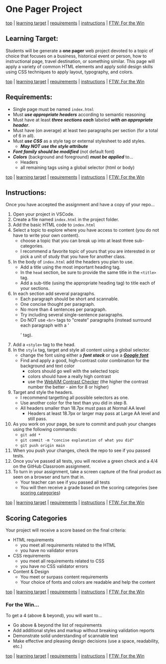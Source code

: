 # One Pager Project

[top](#one-pager-project) | [learning target](#learning-target) | [requirements](#requirements) | [instructions](#instructions) | [FTW: For the Win](#for-the-win)

## Learning Target: 
Students will be generate a **one pager** web project devoted to a topic of choice that focuses on a business, historical event or person, how to instructional page, travel destination, or something similar. This page will apply a variety of common HTML elements and apply solid design skills using CSS techniques to apply layout, typography, and colors.

[top](#one-pager-project) | [learning target](#learning-target) | [requirements](#requirements) | [instructions](#instructions) | [FTW: For the Win](#for-the-win)

## Requirements:
* Single page must be named `index.html`
* Must ***use appropriate headers*** according to semantic reasoning
* Must have at least ***three sections each*** labeled ***with an appropriate header***.
* Must have (on average) at least two paragraphs per section (for a total of 6 in all).
* Must ***use CSS*** as a style tag or external stylesheet to add styles.
    - ***May NOT use the style attribute***
* ***Font family should be modified*** (not default font)
* ***Colors*** (background and foreground) ***must be applied*** to...
    - Headers
    - all remaining tags using a global selector (html or body)

[top](#one-pager-project) | [learning target](#learning-target) | [requirements](#requirements) | [instructions](#instructions) | [FTW: For the Win](#for-the-win)

## Instructions:
Once you have accepted the assignment and have a copy of your repo...
1. Open your project in VSCode.
2. Create a file named `index.html` in the project folder.
3. Add the basic HTML code to `index.html`
4. Select a topic to explore where you have access to content (you do not have to write your own content).
    - choose a topic that you can break up into at least three sub-categories.
    - I recommend a favorite topic of yours that you are interested in or pick a unit of study that you have for another class.
5. In the body of `index.html` add the headers you plan to use.
    - Add a title using the most important heading tag.
    - In the `head` section, be sure to provide the same title in the `<title>` tag.
    - Add a sub-title (using the appropriate heading tag) to title each of your sections.
6. In each section add several paragraphs.
    - Each paragraph should be short and scannable.
    - One concise thought per paragraph.
    - No more than 4 sentences per paragraph.
    - Try including several single-sentence paragraphs.
    - Do NOT use `<br>` tags to "create" paragraphs (instead surround each paragraph with a '<p>' tag).
7. Add a `<style>` tag to the head.
8. In the `style` tag, target and style all content using a global selector.
    - change the font using either a ***font stack*** or use a ***[Google font](https://fonts.google.com/)***
    - Find and apply a good, high-contrast color combination for the background and text color
        + colors should go well with the selected topic
        + colors should have a really high contrast
        + use the [WebAIM Contrast Checker](https://webaim.org/resources/contrastchecker/) (the higher the contrast number the better - aim for 8 or higher)
9. Target and style the headers.
    - I recommend targetting all possible selectors as one.
    - Use another color for the text than you did in step 8.
    - All headers smaller than 18.7px must pass at Normal AA level
        + Headers at least 18.7px or larger may pass at Large AA level and still pass.
10. As you work on your page, be sure to commit and push your changes using the following commands:
    - `git add *`
    - `git commit -m "concise explanation of what you did"`
    - `git push origin main`
11. When you push your changes, check the repo to see if you passed tests.
12. Once you've passed all tests, you will receive a green check and a 4/4 on the GitHub Classroom assignment.
13. To turn in your assignment, take a screen capture of the final product as seen on a browser and turn that in.
    - Your teacher can see if you passed all tests
    - You will then receive a grade based on the scoring categories (see [scoring categories](#scoring-categories))

[top](#one-pager-project) | [learning target](#learning-target) | [requirements](#requirements) | [instructions](#instructions) | [FTW: For the Win](#for-the-win)

## Scoring Categories
Your project will receive a score based on the final criteria:
* HTML requirements
    - you meet all requirements related to the HTML
    - you have no validator errors
* CSS requirements
    - you meet all requirements related to CSS
    - you have no CSS validator errors
* Content & Design
    - You meet or surpass content requirements
    - Your choice of fonts and colors are readable and help the content

[top](#one-pager-project) | [learning target](#learning-target) | [requirements](#requirements) | [instructions](#instructions) | [FTW: For the Win](#for-the-win)

### For the Win...
To get a 4 (above & beyond), you will want to...
* Go above & beyond the list of requirements
* Add additional styles and markup without breaking validation reports
* Demonstrate solid understanding of scannable text
* Make effective and pleasing design decisions (use a space, readability, etc.)

[top](#one-pager-project) | [learning target](#learning-target) | [requirements](#requirements) | [instructions](#instructions) | [FTW: For the Win](#for-the-win)